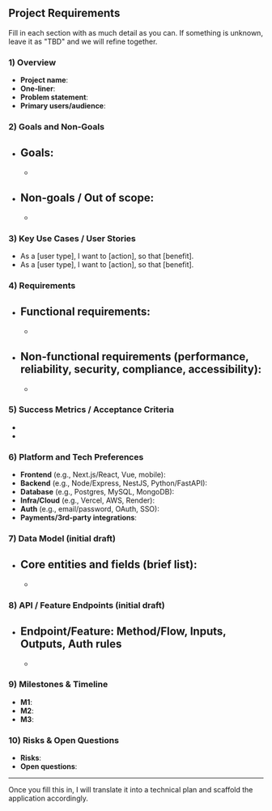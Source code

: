 ## Project Requirements

Fill in each section with as much detail as you can. If something is unknown, leave it as "TBD" and we will refine together.

### 1) Overview
- **Project name**: 
- **One‑liner**: 
- **Problem statement**: 
- **Primary users/audience**: 

### 2) Goals and Non‑Goals
- **Goals**:
  - 
  - 
- **Non‑goals / Out of scope**:
  - 
  - 

### 3) Key Use Cases / User Stories
- As a [user type], I want to [action], so that [benefit].
- As a [user type], I want to [action], so that [benefit].

### 4) Requirements
- **Functional requirements**:
  - 
  - 
- **Non‑functional requirements** (performance, reliability, security, compliance, accessibility):
  - 
  - 

### 5) Success Metrics / Acceptance Criteria
- 
- 

### 6) Platform and Tech Preferences
- **Frontend** (e.g., Next.js/React, Vue, mobile): 
- **Backend** (e.g., Node/Express, NestJS, Python/FastAPI): 
- **Database** (e.g., Postgres, MySQL, MongoDB): 
- **Infra/Cloud** (e.g., Vercel, AWS, Render): 
- **Auth** (e.g., email/password, OAuth, SSO): 
- **Payments/3rd‑party integrations**: 

### 7) Data Model (initial draft)
- Core entities and fields (brief list):
  - 
  - 

### 8) API / Feature Endpoints (initial draft)
- Endpoint/Feature: Method/Flow, Inputs, Outputs, Auth rules
  - 
  - 

### 9) Milestones & Timeline
- **M1**: 
- **M2**: 
- **M3**: 

### 10) Risks & Open Questions
- **Risks**: 
- **Open questions**: 

---

Once you fill this in, I will translate it into a technical plan and scaffold the application accordingly.

